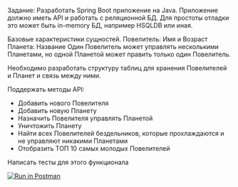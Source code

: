 Задание:
Разработать Spring Boot приложение на Java.
Приложение должно иметь API и работать с реляционной БД.
Для простоты отладки это может быть in-memory БД, например HSQLDB или иная.

Базовые характеристики сущностей.
Повелитель: Имя и Возраст
Планета: Название
Один Повелитель может управлять несколькими Планетами,
но одной Планетой может править только один Повелитель.

Необходимо разработать структуру таблиц для хранения Повелителей и Планет и связь между ними.

Поддержать методы API:
- Добавить нового Повелителя
- Добавить новую Планету
- Назначить Повелителя управлять Планетой
- Уничтожить Планету
- Найти всех Повелителей бездельников, которые прохлаждаются и не управляют никакими Планетами
- Отобразить ТОП 10 самых молодых Повелителей

Написать тесты для этого функционала

[![Run in Postman](https://run.pstmn.io/button.svg)](https://god.gw.postman.com/run-collection/17746524-76d30b44-5fe9-4718-a5c4-e2c94a2d626f?action=collection%2Ffork&collection-url=entityId%3D17746524-76d30b44-5fe9-4718-a5c4-e2c94a2d626f%26entityType%3Dcollection%26workspaceId%3D50dd167e-5c15-4358-9b16-94be44af88a1)

